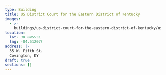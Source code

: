 ```yaml
---
type: Building
title: US District Court for the Eastern District of Kentucky
images:
  - >-
    buildings/us-district-court-for-the-eastern-district-of-kentucky/us-district-court-for-the-eastern-district-of-kentucky-0_dohn8i
location:
  lat: 39.085531
  lng: -84.512077
address: |-
  35 W. Fifth St.
  Covington, KY
draft: true
sections: []
---
```

